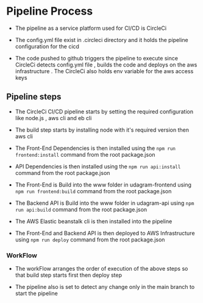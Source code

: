 # Pipeline Process

- The pipeline as a service platform used for CI/CD is CircleCi 

- The config.yml file exist in .circleci directory and it holds the pipeline configuration for the cicd

- The code pushed to github triggers the pipeline to execute since CircleCi detects config.yml file , builds the code and deploys on the aws infrastructure . The CircleCi also holds env variable for the aws access keys 

## Pipeline steps 

- The CircleCi CI/CD pipeline starts by setting the required configuration like 
node.js , aws cli and eb cli  

- The build step starts by installing node with it's required version then aws cli 

- The Front-End Dependencies is then installed using the ``` npm run frontend:install ``` command from the root package.json

- API Dependencies is then installed using the ``` npm run api:install  ``` command from the root package.json

- The Front-End is Build into the www folder in udagram-frontend using ``` npm run frontend:build ``` command from the root package.json

- The Backend API is Build into the www folder in udagram-api using ``` npm run api:build ``` command from the root package.json

- The AWS Elastic beanstalk cli is then installed into the pipeline 

- The Front-End and Backend API is then deployed to AWS Infrastructure using ``` npm run deploy ``` command from the root package.json


### WorkFlow 

- The workFlow arranges the order of execution of the above steps so that build step starts first then deploy step 

- The pipeline also is set to detect any change only in the main branch to start the pipeline 
